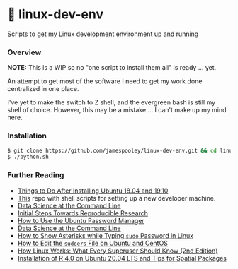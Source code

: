 # 🐧 linux-dev-env

Scripts to get my Linux development environment up and running

### Overview

**NOTE:** This is a WIP so no "one script to install them all" is ready ... yet.

An attempt to get most of the software I need to get my work done centralized in one place.

I've yet to make the switch to Z shell, and the evergreen bash is still
my shell of choice. However, this may be a mistake ... I can't make up my mind here.

### Installation

```bash
$ git clone https://github.com/jamespooley/linux-dev-env.git && cd linux-dev-env
$ ./python.sh
```

### Further Reading

* [Things to Do After Installing Ubuntu 18.04 and 19.10](https://itsfoss.com/things-to-do-after-installing-ubuntu-18-04/)
* [This](https://github.com/donnemartin/dev-setup) repo with shell scripts
for setting up a new developer machine.
* [Data Science at the Command Line](https://www.datascienceatthecommandline.com/)
* [Initial Steps Towards Reproducible Research](https://kbroman.org/steps2rr/)
* [How to Use the Ubuntu Password Manager](https://www.lifewire.com/guide-to-seahorse-tool-2196541)
* [Data Science at the Command Line](https://www.datascienceatthecommandline.com/)
* [How to Show Asterisks while Typing `sudo` Password in Linux](https://www.tecmint.com/show-asterisks-sudo-password-in-linux/)
* [How to Edit the `sudoers` File on Ubuntu and CentOS](https://www.digitalocean.com/community/tutorials/how-to-edit-the-sudoers-file-on-ubuntu-and-centos)
* [How Linux Works: What Every Superuser Should Know (2nd Edition)](https://nostarch.com/howlinuxworks2)
* [Installation of R 4.0 on Ubuntu 20.04 LTS and Tips for Spatial Packages](https://rtask.thinkr.fr/installation-of-r-4-0-on-ubuntu-20-04-lts-and-tips-for-spatial-packages/)
